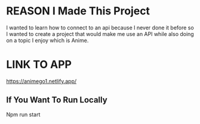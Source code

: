 # REASON I Made This Project

I wanted to learn how to connect to an api because I never done it before so I wanted to create a project that would make me use an API while also doing on a topic I enjoy which is Anime.

# LINK TO APP

https://animego1.netlify.app/

## If You Want To Run Locally

Npm run start
